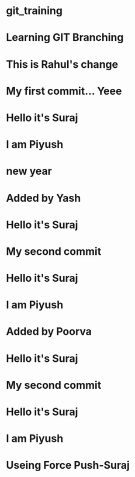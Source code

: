 # git_training

# Learning GIT Branching

# This is Rahul's change
# My first commit... Yeee




# Hello it's Suraj

# I am Piyush

# new year




# Added by Yash



# Hello it's Suraj





# My second commit

# Hello it's Suraj



# I am Piyush



# Added by Poorva
# Hello it's Suraj
# My second commit

# Hello it's Suraj
# I am Piyush
# Useing Force Push-Suraj

